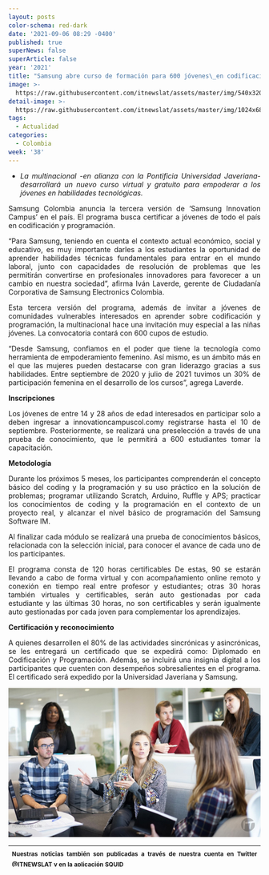 ```yaml
---
layout: posts
color-schema: red-dark
date: '2021-09-06 08:29 -0400'
published: true
superNews: false
superArticle: false
year: '2021'
title: "Samsung abre curso de formación para 600 jóvenes\_en codificación y programación"
image: >-
  https://raw.githubusercontent.com/itnewslat/assets/master/img/540x320/Jovenes-emprendimiento-p.jpg
detail-image: >-
  https://raw.githubusercontent.com/itnewslat/assets/master/img/1024x680/Jovenes-emprendimiento-g.jpg
tags:
  - Actualidad
categories:
  - Colombia
week: '38'
---
```

<ul style="list-style-type: disc; text-align: justify;">
	<li><em>La multinacional -en alianza con la Pontificia Universidad Javeriana- desarrollará un nuevo curso virtual y gratuito para empoderar a los jóvenes en habilidades tecnológicas.</em></li>
</ul>
<p style="text-align: justify;">Samsung Colombia anuncia la tercera versión de ‘Samsung Innovation Campus’ en el país. El programa busca certificar a jóvenes de todo el país en codificación y programación.</p>
<p style="text-align: justify;">“Para Samsung, teniendo en cuenta el contexto actual económico, social y educativo, es muy importante darles a los estudiantes la oportunidad de aprender habilidades técnicas fundamentales para entrar en el mundo laboral, junto con capacidades de resolución de problemas que les permitirán convertirse en profesionales innovadores para favorecer a un cambio en nuestra sociedad”, afirma Iván Laverde, gerente de Ciudadanía Corporativa de Samsung Electronics Colombia.</p>
<p style="text-align: justify;">Esta tercera versión del programa, además de invitar a jóvenes de comunidades vulnerables interesados en aprender sobre codificación y programación, la multinacional hace una invitación muy especial a las niñas jóvenes. La convocatoria contará con 600 cupos de estudio.</p>
<p style="text-align: justify;">“Desde Samsung, confiamos en el poder que tiene la tecnología como herramienta de empoderamiento femenino. Así mismo, es un ámbito más en el que las mujeres pueden destacarse con gran liderazgo gracias a sus habilidades. Entre septiembre de 2020 y julio de 2021 tuvimos un 30% de participación femenina en el desarrollo de los cursos”, agrega Laverde.</p>
<p style="text-align: justify;"><strong>Inscripciones</strong></p>
<p style="text-align: justify;">Los jóvenes de entre 14 y 28 años de edad interesados en participar solo a deben ingresar a innovationcampuscol.comy registrarse hasta el 10 de septiembre. Posteriormente, se realizará una preselección a través de una prueba de conocimiento, que le permitirá a 600 estudiantes tomar la capacitación.</p>
<p style="text-align: justify;"><strong>Metodología</strong></p>
<p style="text-align: justify;">Durante los próximos 5 meses, los participantes comprenderán el concepto básico del coding y la programación y su uso práctico en la solución de problemas; programar utilizando Scratch, Arduino, Ruffle y APS; practicar los conocimientos de coding y la programación en el contexto de un proyecto real, y alcanzar el nivel básico de programación del Samsung Software IM.</p>
<p style="text-align: justify;">Al finalizar cada módulo se realizará una prueba de conocimientos básicos, relacionada con la selección inicial, para conocer el avance de cada uno de los participantes.</p>
<p style="text-align: justify;">El programa consta de 120 horas certificables De estas, 90 se estarán llevando a cabo de forma virtual y con acompañamiento online remoto y conexión en tiempo real entre profesor y estudiantes; otras 30 horas también virtuales y certificables, serán auto gestionadas por cada estudiante y las últimas 30 horas, no son certificables y serán igualmente auto gestionadas por cada joven para complementar los aprendizajes.</p>
<p style="text-align: justify;"><strong>Certificación y reconocimiento</strong></p>
<p style="text-align: justify;">A quienes desarrollen el 80% de las actividades sincrónicas y asincrónicas, se les entregará un certificado que se expedirá como: Diplomado en Codificación y Programación. Además, se incluirá una insignia digital a los participantes que cuenten con desempeños sobresalientes en el programa. El certificado será expedido por la Universidad Javeriana y Samsung.</p>

![](https://raw.githubusercontent.com/itnewslat/assets/master/img/540x320/Jovenes-emprendimiento-p.jpg)

<table style="height: 42px;" width="569">
<tbody>
<tr>
<td style="text-align: justify;"><sub><strong>Nuestras noticias también son publicadas a través de nuestra cuenta en Twitter <a href="https://twitter.com/itnewslat?lang=es">@ITNEWSLAT</a> y en la aplicación <a href="https://squidapp.co/en/">SQUID</a></strong></sub></td>
</tr>
</tbody>
</table>
